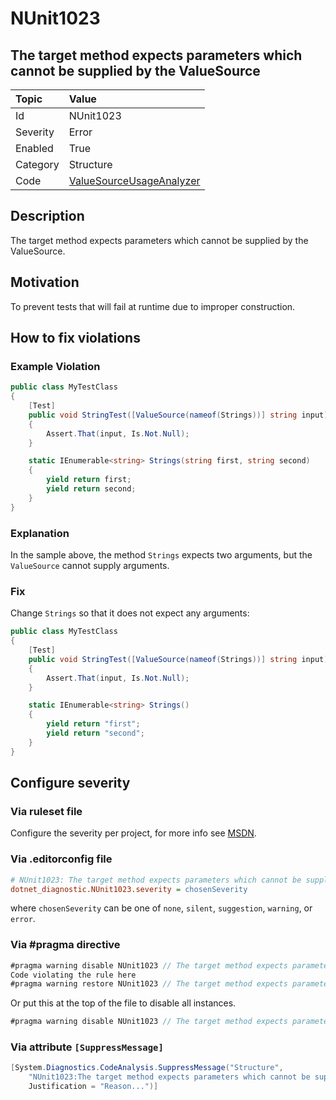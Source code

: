 # NUnit1023

## The target method expects parameters which cannot be supplied by the ValueSource

| Topic    | Value
| :--      | :--
| Id       | NUnit1023
| Severity | Error
| Enabled  | True
| Category | Structure
| Code     | [ValueSourceUsageAnalyzer](https://github.com/nunit/nunit.analyzers/blob/3.6.0/src/nunit.analyzers/ValueSourceUsage/ValueSourceUsageAnalyzer.cs)

## Description

The target method expects parameters which cannot be supplied by the ValueSource.

## Motivation

To prevent tests that will fail at runtime due to improper construction.

## How to fix violations

### Example Violation

```csharp
public class MyTestClass
{
    [Test]
    public void StringTest([ValueSource(nameof(Strings))] string input)
    {
        Assert.That(input, Is.Not.Null);
    }

    static IEnumerable<string> Strings(string first, string second)
    {
        yield return first;
        yield return second;
    }
}
```

### Explanation

In the sample above, the method `Strings` expects two arguments, but the `ValueSource` cannot supply arguments.

### Fix

Change `Strings` so that it does not expect any arguments:

```csharp
public class MyTestClass
{
    [Test]
    public void StringTest([ValueSource(nameof(Strings))] string input)
    {
        Assert.That(input, Is.Not.Null);
    }

    static IEnumerable<string> Strings()
    {
        yield return "first";
        yield return "second";
    }
}
```

<!-- start generated config severity -->
## Configure severity

### Via ruleset file

Configure the severity per project, for more info see [MSDN](https://learn.microsoft.com/en-us/visualstudio/code-quality/using-rule-sets-to-group-code-analysis-rules?view=vs-2022).

### Via .editorconfig file

```ini
# NUnit1023: The target method expects parameters which cannot be supplied by the ValueSource
dotnet_diagnostic.NUnit1023.severity = chosenSeverity
```

where `chosenSeverity` can be one of `none`, `silent`, `suggestion`, `warning`, or `error`.

### Via #pragma directive

```csharp
#pragma warning disable NUnit1023 // The target method expects parameters which cannot be supplied by the ValueSource
Code violating the rule here
#pragma warning restore NUnit1023 // The target method expects parameters which cannot be supplied by the ValueSource
```

Or put this at the top of the file to disable all instances.

```csharp
#pragma warning disable NUnit1023 // The target method expects parameters which cannot be supplied by the ValueSource
```

### Via attribute `[SuppressMessage]`

```csharp
[System.Diagnostics.CodeAnalysis.SuppressMessage("Structure",
    "NUnit1023:The target method expects parameters which cannot be supplied by the ValueSource",
    Justification = "Reason...")]
```
<!-- end generated config severity -->
